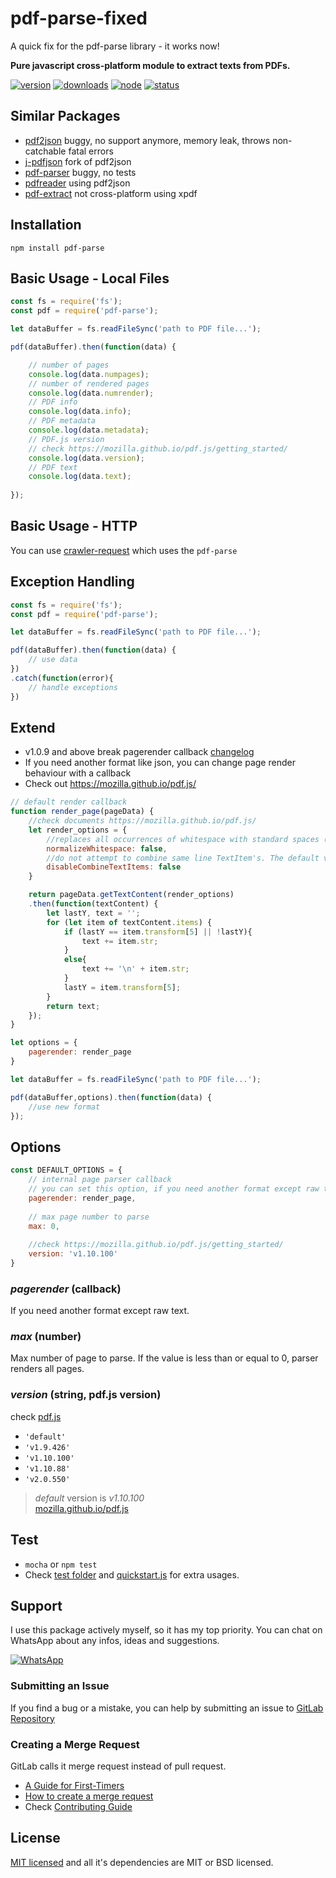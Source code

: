 # pdf-parse-fixed

A quick fix for the pdf-parse library - it works now!


**Pure javascript cross-platform module to extract texts from PDFs.**

[![version](https://img.shields.io/npm/v/pdf-parse.svg)](https://www.npmjs.org/package/pdf-parse)
[![downloads](https://img.shields.io/npm/dt/pdf-parse.svg)](https://www.npmjs.org/package/pdf-parse)
[![node](https://img.shields.io/node/v/pdf-parse.svg)](https://nodejs.org/)
[![status](https://gitlab.com/autokent/pdf-parse/badges/master/pipeline.svg)](https://gitlab.com/autokent/pdf-parse/pipelines)

## Similar Packages
* [pdf2json](https://www.npmjs.com/package/pdf2json) buggy, no support anymore, memory leak, throws non-catchable fatal errors
* [j-pdfjson](https://www.npmjs.com/package/j-pdfjson) fork of pdf2json
* [pdf-parser](https://github.com/dunso/pdf-parse) buggy, no tests
* [pdfreader](https://www.npmjs.com/package/pdfreader) using pdf2json
* [pdf-extract](https://www.npmjs.com/package/pdf-extract) not cross-platform using xpdf

## Installation
`npm install pdf-parse`
 
## Basic Usage - Local Files

```js
const fs = require('fs');
const pdf = require('pdf-parse');

let dataBuffer = fs.readFileSync('path to PDF file...');

pdf(dataBuffer).then(function(data) {

	// number of pages
	console.log(data.numpages);
	// number of rendered pages
	console.log(data.numrender);
	// PDF info
	console.log(data.info);
	// PDF metadata
	console.log(data.metadata); 
	// PDF.js version
	// check https://mozilla.github.io/pdf.js/getting_started/
	console.log(data.version);
	// PDF text
	console.log(data.text); 
        
});
```

## Basic Usage - HTTP
You can use [crawler-request](https://www.npmjs.com/package/crawler-request) which uses the `pdf-parse`

## Exception Handling

```js
const fs = require('fs');
const pdf = require('pdf-parse');

let dataBuffer = fs.readFileSync('path to PDF file...');

pdf(dataBuffer).then(function(data) {
	// use data
})
.catch(function(error){
	// handle exceptions
})
```

## Extend
* v1.0.9 and above break pagerender callback [changelog](https://gitlab.com/autokent/pdf-parse/blob/master/CHANGELOG)
* If you need another format like json, you can change page render behaviour with a callback
* Check out https://mozilla.github.io/pdf.js/

```js
// default render callback
function render_page(pageData) {
    //check documents https://mozilla.github.io/pdf.js/
    let render_options = {
        //replaces all occurrences of whitespace with standard spaces (0x20). The default value is `false`.
        normalizeWhitespace: false,
        //do not attempt to combine same line TextItem's. The default value is `false`.
        disableCombineTextItems: false
    }

    return pageData.getTextContent(render_options)
	.then(function(textContent) {
		let lastY, text = '';
		for (let item of textContent.items) {
			if (lastY == item.transform[5] || !lastY){
				text += item.str;
			}  
			else{
				text += '\n' + item.str;
			}    
			lastY = item.transform[5];
		}
		return text;
	});
}

let options = {
    pagerender: render_page
}

let dataBuffer = fs.readFileSync('path to PDF file...');

pdf(dataBuffer,options).then(function(data) {
	//use new format
});
```

## Options

```js
const DEFAULT_OPTIONS = {
	// internal page parser callback
	// you can set this option, if you need another format except raw text
	pagerender: render_page,
	
	// max page number to parse
	max: 0,
	
	//check https://mozilla.github.io/pdf.js/getting_started/
	version: 'v1.10.100'
}
```
### *pagerender* (callback)
If you need another format except raw text.  

### *max* (number)
Max number of page to parse. If the value is less than or equal to 0, parser renders all pages.  

### *version* (string, pdf.js version)
check [pdf.js](https://mozilla.github.io/pdf.js/getting_started/)

* `'default'`
* `'v1.9.426'`
* `'v1.10.100'`
* `'v1.10.88'`
* `'v2.0.550'`

>*default* version is *v1.10.100*   
>[mozilla.github.io/pdf.js](https://mozilla.github.io/pdf.js/getting_started/#download)

## Test
* `mocha` or `npm test`
* Check [test folder](https://gitlab.com/autokent/pdf-parse/tree/master/test) and [quickstart.js](https://gitlab.com/autokent/pdf-parse/blob/master/quickstart.js) for extra usages.

## Support
I use this package actively myself, so it has my top priority. You can chat on WhatsApp about any infos, ideas and suggestions.

[![WhatsApp](https://img.shields.io/badge/style-chat-green.svg?style=flat&label=whatsapp)](https://api.whatsapp.com/send?phone=905063042480&text=Hi%2C%0ALet%27s%20talk%20about%20pdf-parse)

### Submitting an Issue
If you find a bug or a mistake, you can help by submitting an issue to [GitLab Repository](https://gitlab.com/autokent/pdf-parse/issues)

### Creating a Merge Request
GitLab calls it merge request instead of pull request.  

* [A Guide for First-Timers](https://about.gitlab.com/2016/06/16/fearless-contribution-a-guide-for-first-timers/)
* [How to create a merge request](https://docs.gitlab.com/ee/gitlab-basics/add-merge-request.html)
* Check [Contributing Guide](https://gitlab.com/autokent/pdf-parse/blob/master/CONTRIBUTING.md) 

## License
[MIT licensed](https://gitlab.com/autokent/pdf-parse/blob/master/LICENSE) and all it's dependencies are MIT or BSD licensed.
